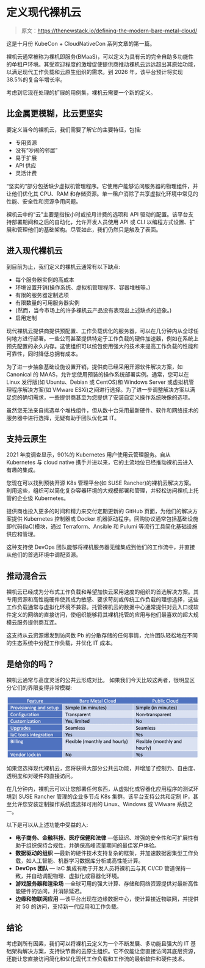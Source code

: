 # 定义现代裸机云

> 原文：<https://thenewstack.io/defining-the-modern-bare-metal-cloud/>

这是十月份 KubeCon + CloudNativeCon 系列文章的第一篇。

裸机云通常被称为裸机即服务(BMaaS)，可以定义为具有云的完全自助多功能性的单租户环境。其受欢迎程度的激增促使提供商推动裸机云远远超出其原始功能，以满足现代工作负载和云原生组织的需求。到 2026 年，该平台预计将实现 38.5%的复合年增长率。

考虑到它现在处理的扩展的用例集，裸机云需要一个新的定义。

## 比金属更模糊，比云更坚实

要定义当今的裸机云，我们需要了解它的主要特征，包括:

*   专用资源
*   没有“吵闹的邻居”
*   易于扩展
*   API 供应
*   灵活计费

“坚实的”部分包括缺少虚拟机管理程序。它使用户能够访问服务器的物理组件，并让他们优化其 CPU、RAM 和存储资源。单一租户消除了共享虚拟化环境中常见的性能、安全性和资源争用问题。

裸机云中的“云”主要是指按小时或按月计费的选项和 API 驱动的配置。该平台支持部署期间和之后的自动化，允许开发人员使用 API 或 CLI 以编程方式设置、扩展和管理他们的基础架构。尽管如此，我们仍然只是触及了表面。

## 进入现代裸机云

到目前为止，我们定义的裸机云通常有以下缺点:

*   每个服务器实例的高成本
*   环境设置开销(操作系统、虚拟机管理程序、容器堆栈等。)
*   有限的服务器定制选项
*   有限数量的可用服务器实例
*   (然而，当今市场上的许多裸机云产品没有表现出上述缺点的迹象。)
*   启用定制

现代裸机云提供商提供预配置、工作负载优化的服务器，可以在几分钟内从全球任何地方进行部署。一些公司甚至提供特定于工作负载的硬件加速器，例如在系统上预先配置的永久内存。这使组织可以统包使用强大的技术来提高工作负载的性能和可靠性，同时降低总拥有成本。

为了进一步抽象基础设施设置开销，提供商已经采用开源软件解决方案，如 Canonical 的 MAAS，允许您使用预装的操作系统部署实例。通常，您可以在 Linux 发行版(如 Ubuntu、Debian 或 CentOS)和 Windows Server 或虚拟机管理程序解决方案(如 VMware ESXi)之间进行选择。为了进一步调整解决方案以满足您的确切需求，一些提供商甚至为您提供了安装自定义操作系统映像的选项。

虽然您无法亲自挑选单个堆栈组件，但从数十台采用最新硬件、软件和网络技术的服务器中进行选择，无疑有助于团队优化其 IT。

## 支持云原生

2021 年度调查显示，90%的 Kubernetes 用户使用云管理服务。自从 Kubernetes 与 cloud native 携手并进以来，它的主流地位已经推动裸机云进入有趣的集成。

您现在可以找到预装开源 K8s 管理平台(如 SUSE Rancher)的裸机云解决方案。利用这些，组织可以简化复杂容器环境的大规模部署和管理，并轻松访问裸机上托管的企业级 Kubernetes。

提供商也投入更多的时间和精力来交付定期更新的 GitHub 页面，为他们的解决方案提供 Kubernetes 控制器或 Docker 机器驱动程序。回购协议通常包括基础设施即代码(IaC)模块，通过 Terraform、Ansible 和 Pulumi 等流行工具简化基础设施供应和管理。

这种支持使 DevOps 团队能够将裸机服务器无缝集成到他们的工作流中，并直接从他们的首选环境中调配资源。

## 推动混合云

裸机云已经成为分布式工作负载和希望加快云采用速度的组织的首选解决方案。其专用资源和高性能硬件使其成为敏感、要求苛刻或传统工作负载的理想选择，这些工作负载通常与虚拟化环境不兼容。托管裸机云的数据中心通常提供对云入口或软件定义的网络的直接访问，使组织能够将其裸机托管的应用与他们最喜欢的超大规模云服务提供商互连。

这支持从云资源爆发到访问数 Pb 的分散存储的任何事情，允许团队轻松地在不同的生态系统中分配工作负载，并优化 IT 成本。

## 是给你的吗？

裸机云通常与高度灵活的公共云形成对比。
如果我们今天比较这两者，很明显区分它们的界限变得非常模糊:

![](img/58bef31dba64cc6494fcaa0ad2af5038.png)

如果您选择现代裸机云，您将获得大部分公共云功能，并增加了控制力、自由度、透明度和对硬件的直接访问。

在几分钟内，裸机云可以让您部署任何东西，从虚拟化或容器化应用程序的测试环境到 SUSE Rancher 管理的企业多节点 K8s 集群。该平台支持公共和定制 IP，甚至允许您安装定制操作系统或选择可用的 Linux、Windows 或 VMware 系统之一。

以下是可以从上述功能中受益的人:

*   **电子商务、金融科技、医疗保健和法律** —低延迟、增强的安全性和可扩展性有助于组织保持合规性，并确保高峰流量期间的最佳客户体验。
*   **数据驱动的组织** —最新的硬件技术支持复杂的框架，并加速数据密集型工作负载，如人工智能、机器学习数据库分析或高性能计算。
*   **DevOps 团队** — IaC 集成有助于开发人员将裸机云与其 CI/CD 管道保持一致，并自动调配物理、虚拟化或容器化环境。
*   **游戏服务器和渲染场** —全球可用的强大计算、存储和网络资源提供对最新高性能硬件的访问，并消除延迟。
*   **边缘和物联网应用** —该平台出现在边缘数据中心，使计算接近物联网，并提供对 5G 的访问，支持新一代应用和工作负载。

## 结论

考虑到所有因素，我们可以将裸机云定义为一个不断发展、多功能且强大的 IT 基础架构解决方案，支持快节奏的云原生组织。它不仅能让您直接访问其底层资源，还能让您直接访问简化和优化现代工作负载和工作流的最新软件和硬件技术。

<svg xmlns:xlink="http://www.w3.org/1999/xlink" viewBox="0 0 68 31" version="1.1"><title>Group</title> <desc>Created with Sketch.</desc></svg>